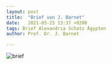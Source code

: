 ```yaml
---
layout: post
title:  "Brief von J. Barnet"
date:   2021-05-25 13:37 +0200
tags: Brief Alexandria Schatz Ägypten
author: Prof. Dr. J. Barnet

---
```


![brief](/assets/brief_julia_barnet.png)
